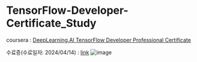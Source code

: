 # TensorFlow-Developer-Certificate_Study

coursera : [DeepLearning.AI TensorFlow Developer Professional Certificate
](https://www.coursera.org/programs/learning-program-qth60/professional-certificates/tensorflow-in-practice?collectionId=zg44d)

수료증(수료일자: 2024/04/14) : [link](https://coursera.org/share/b56ee3bdac766300b9d6d32cfc85950f)
![image](https://github.com/Kimeunseong/TensorFlow-Developer-Certificate_Study/assets/111672496/fe13ec72-b817-4c70-ae63-8db5a79f5f17)
